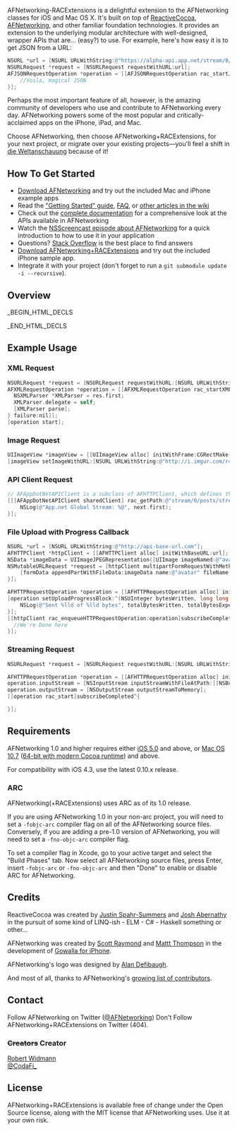 AFNetworking-RACExtensions is a delightful extension to the AFNetworking classes for iOS and Mac OS X. It's built on top of [ReactiveCocoa](https://github.com/ReactiveCocoa/ReactiveCocoa), [AFNetworking](https://github.com/AFNetworking/AFNetworking), and other familiar foundation technologies. It provides an extension to the underlying modular architecture with well-designed, wrapper APIs that are… (easy?) to use. For example, here's how easy it is to get JSON from a URL:

``` objective-c
NSURL *url = [NSURL URLWithString:@"https://alpha-api.app.net/stream/0/posts/stream/global"];
NSURLRequest *request = [NSURLRequest requestWithURL:url];
AFJSONRequestOperation *operation = [[AFJSONRequestOperation rac_startJSONRequestOperationWithRequest:request]subscribeNext:(id JSON) {
    //Voila, magical JSON
}];
```

Perhaps the most important feature of all, however, is the amazing community of developers who use and contribute to AFNetworking every day. AFNetworking powers some of the most popular and critically-acclaimed apps on the iPhone, iPad, and Mac. 

Choose AFNetworking, then choose AFNetworking+RACExtensions, for your next project, or migrate over your existing projects—you'll feel a shift in [die Weltanschauung](http://en.wikipedia.org/wiki/World_view) because of it!

## How To Get Started

- [Download AFNetworking](https://github.com/AFNetworking/AFNetworking/zipball/master) and try out the included Mac and iPhone example apps
- Read the ["Getting Started" guide](https://github.com/AFNetworking/AFNetworking/wiki/Getting-Started-with-AFNetworking), [FAQ](https://github.com/AFNetworking/AFNetworking/wiki/AFNetworking-FAQ), or [other articles in the wiki](https://github.com/AFNetworking/AFNetworking/wiki)
- Check out the [complete documentation](http://afnetworking.github.com/AFNetworking/) for a comprehensive look at the APIs available in AFNetworking
- Watch the [NSScreencast episode about AFNetworking](http://nsscreencast.com/episodes/6-afnetworking) for a quick introduction to how to use it in your application
- Questions? [Stack Overflow](http://stackoverflow.com/questions/tagged/afnetworking) is the best place to find answers
- [Download AFNetworking+RACExtensions](https://github.com/CodaFi/AFNetworking-RACExtensions/archive/master.zip) and try out the included iPhone sample app.
- Integrate it with your project (don't forget to run a `git submodule update -i --recursive`).

## Overview

_BEGIN_HTML_DECLS

_END_HTML_DECLS

## Example Usage

### XML Request

``` objective-c
NSURLRequest *request = [NSURLRequest requestWithURL:[NSURL URLWithString:@"http://api.flickr.com/services/rest/?method=flickr.groups.browse&api_key=b6300e17ad3c506e706cb0072175d047&cat_id=34427469792%40N01&format=rest"]];
AFXMLRequestOperation *operation = [[AFXMLRequestOperation rac_startXMLParserRequestOperationWithRequest:request]subscribeNext:^(RACTuple *res) {
  NSXMLParser *XMLParser = res.first;
  XMLParser.delegate = self;
  [XMLParser parse];
} failure:nil]];
[operation start];
```

### Image Request

``` objective-c
UIImageView *imageView = [[UIImageView alloc] initWithFrame:CGRectMake(0.0f, 0.0f, 100.0f, 100.0f)];
[imageView setImageWithURL:[NSURL URLWithString:@"http://i.imgur.com/r4uwx.jpg"] placeholderImage:[UIImage imageNamed:@"placeholder-avatar"]];
```

### API Client Request

``` objective-c
// AFAppDotNetAPIClient is a subclass of AFHTTPClient, which defines the base URL and default HTTP headers for NSURLRequests it creates
[[[AFAppDotNetAPIClient sharedClient] rac_getPath:@"stream/0/posts/stream/global" parameters:nil]subscribeNext:^(RACTuple *next) {
    NSLog(@"App.net Global Stream: %@", next.first);
}];
```

### File Upload with Progress Callback

``` objective-c
NSURL *url = [NSURL URLWithString:@"http://api-base-url.com"];
AFHTTPClient *httpClient = [[AFHTTPClient alloc] initWithBaseURL:url];
NSData *imageData = UIImageJPEGRepresentation([UIImage imageNamed:@"avatar.jpg"], 0.5);
NSMutableURLRequest *request = [httpClient multipartFormRequestWithMethod:@"POST" path:@"/upload" parameters:nil constructingBodyWithBlock: ^(id <AFMultipartFormData>formData) {
    [formData appendPartWithFileData:imageData name:@"avatar" fileName:@"avatar.jpg" mimeType:@"image/jpeg"];
}];

AFHTTPRequestOperation *operation = [[AFHTTPRequestOperation alloc] initWithRequest:request];
[operation setUploadProgressBlock:^(NSUInteger bytesWritten, long long totalBytesWritten, long long totalBytesExpectedToWrite) {
    NSLog(@"Sent %lld of %lld bytes", totalBytesWritten, totalBytesExpectedToWrite);
}];
[[httpClient rac_enqueueHTTPRequestOperation:operation]subscribeCompleted:^{
  //We're Done here
}];
```

### Streaming Request

``` objective-c
NSURLRequest *request = [NSURLRequest requestWithURL:[NSURL URLWithString:@"http://localhost:8080/encode"]];

AFHTTPRequestOperation *operation = [[AFHTTPRequestOperation alloc] initWithRequest:request];
operation.inputStream = [NSInputStream inputStreamWithFileAtPath:[[NSBundle mainBundle] pathForResource:@"large-image" ofType:@"tiff"]];
operation.outputStream = [NSOutputStream outputStreamToMemory];
[[operation rac_start]subscribeCompleted^{

}];
```

## Requirements

AFNetworking 1.0 and higher requires either [iOS 5.0](http://developer.apple.com/library/ios/#releasenotes/General/WhatsNewIniPhoneOS/Articles/iPhoneOS4.html) and above, or [Mac OS 10.7](http://developer.apple.com/library/mac/#releasenotes/MacOSX/WhatsNewInOSX/Articles/MacOSX10_6.html#//apple_ref/doc/uid/TP40008898-SW7) ([64-bit with modern Cocoa runtime](https://developer.apple.com/library/mac/#documentation/Cocoa/Conceptual/ObjCRuntimeGuide/Articles/ocrtVersionsPlatforms.html)) and above.

For compatibility with iOS 4.3, use the latest 0.10.x release.

### ARC

AFNetworking(+RACExtensions) uses ARC as of its 1.0 release.

If you are using AFNetworking 1.0 in your non-arc project, you will need to set a `-fobjc-arc` compiler flag on all of the AFNetworking source files. Conversely, if you are adding a pre-1.0 version of AFNetworking, you will need to set a `-fno-objc-arc` compiler flag.

To set a compiler flag in Xcode, go to your active target and select the "Build Phases" tab. Now select all AFNetworking source files, press Enter, insert `-fobjc-arc` or `-fno-objc-arc` and then "Done" to enable or disable ARC for AFNetworking.

## Credits

ReactiveCocoa was created by [Justin Spahr-Summers]() and [Josh Abernathy]() in the pursuit of some kind of LINQ-ish - ELM - C# - Haskell something or other…

AFNetworking was created by [Scott Raymond](https://github.com/sco/) and [Mattt Thompson](https://github.com/mattt/) in the development of [Gowalla for iPhone](http://en.wikipedia.org/wiki/Gowalla).

AFNetworking's logo was designed by [Alan Defibaugh](http://www.alandefibaugh.com/).

And most of all, thanks to AFNetworking's [growing list of contributors](https://github.com/AFNetworking/AFNetworking/contributors).

## Contact

Follow AFNetworking on Twitter ([@AFNetworking](https://twitter.com/AFNetworking))
Don't Follow AFNetworking+RACExtensions on Twitter (404).

### ~~Creators~~ Creator

[Robert Widmann](https://github.com/CodaFi)  
[@CodaFi_](https://twitter.com/CodaFi_)

## License

AFNetworking+RACExtensions is available free of change under the Open Source license, along with the MIT license that AFNetworking uses.  Use it at your own risk.

</snark>